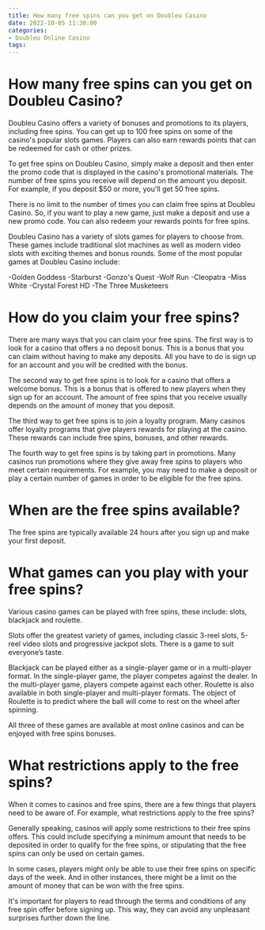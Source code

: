 ```yaml
---
title: How many free spins can you get on Doubleu Casino
date: 2022-10-05 11:30:00
categories:
- Doubleu Online Casino
tags:
---
```



#  How many free spins can you get on Doubleu Casino?

Doubleu Casino offers a variety of bonuses and promotions to its players, including free spins. You can get up to 100 free spins on some of the casino's popular slots games. Players can also earn rewards points that can be redeemed for cash or other prizes.

To get free spins on Doubleu Casino, simply make a deposit and then enter the promo code that is displayed in the casino's promotional materials. The number of free spins you receive will depend on the amount you deposit. For example, if you deposit $50 or more, you'll get 50 free spins.

There is no limit to the number of times you can claim free spins at Doubleu Casino. So, if you want to play a new game, just make a deposit and use a new promo code. You can also redeem your rewards points for free spins.

Doubleu Casino has a variety of slots games for players to choose from. These games include traditional slot machines as well as modern video slots with exciting themes and bonus rounds. Some of the most popular games at Doubleu Casino include:

-Golden Goddess
-Starburst
-Gonzo's Quest
-Wolf Run
-Cleopatra
-Miss White
-Crystal Forest HD
-The Three Musketeers

#  How do you claim your free spins?

There are many ways that you can claim your free spins. The first way is to look for a casino that offers a no deposit bonus. This is a bonus that you can claim without having to make any deposits. All you have to do is sign up for an account and you will be credited with the bonus.

The second way to get free spins is to look for a casino that offers a welcome bonus. This is a bonus that is offered to new players when they sign up for an account. The amount of free spins that you receive usually depends on the amount of money that you deposit.

The third way to get free spins is to join a loyalty program. Many casinos offer loyalty programs that give players rewards for playing at the casino. These rewards can include free spins, bonuses, and other rewards.

The fourth way to get free spins is by taking part in promotions. Many casinos run promotions where they give away free spins to players who meet certain requirements. For example, you may need to make a deposit or play a certain number of games in order to be eligible for the free spins.

#  When are the free spins available?

The free spins are typically available 24 hours after you sign up and make your first deposit.

#  What games can you play with your free spins?

Various casino games can be played with free spins, these include: slots, blackjack and roulette.

 Slots offer the greatest variety of games, including classic 3-reel slots, 5-reel video slots and progressive jackpot slots. There is a game to suit everyone’s taste.

Blackjack can be played either as a single-player game or in a multi-player format. In the single-player game, the player competes against the dealer. In the multi-player game, players compete against each other. Roulette is also available in both single-player and multi-player formats. The object of Roulette is to predict where the ball will come to rest on the wheel after spinning.

All three of these games are available at most online casinos and can be enjoyed with free spins bonuses.

#  What restrictions apply to the free spins?

When it comes to casinos and free spins, there are a few things that players need to be aware of. For example, what restrictions apply to the free spins?

Generally speaking, casinos will apply some restrictions to their free spins offers. This could include specifying a minimum amount that needs to be deposited in order to qualify for the free spins, or stipulating that the free spins can only be used on certain games.

In some cases, players might only be able to use their free spins on specific days of the week. And in other instances, there might be a limit on the amount of money that can be won with the free spins.

It's important for players to read through the terms and conditions of any free spin offer before signing up. This way, they can avoid any unpleasant surprises further down the line.